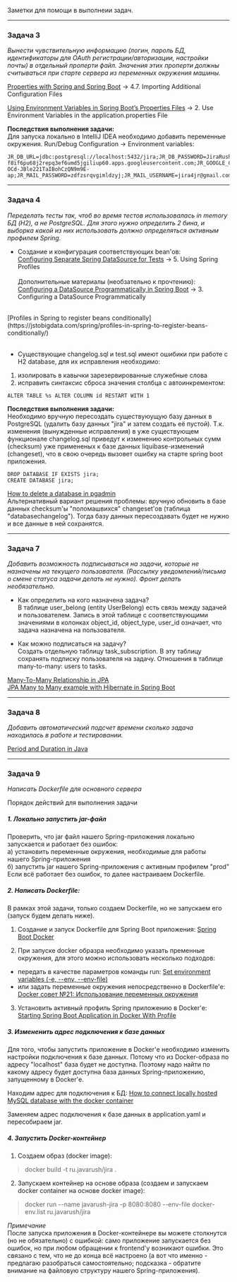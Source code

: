Заметки для помощи в выполнеии задач.

----

### Задача 3
_Вынести чувствительную информацию (логин, пароль БД, идентификаторы для OAuth регистрации/авторизации, настройки почты) в отдельный проперти файл. Значения этих проперти должны считываться при старте сервера из переменных окружения машины._

[Properties with Spring and Spring Boot](https://www.baeldung.com/properties-with-spring) -> 4.7. Importing Additional Configuration Files

[Using Environment Variables in Spring Boot’s Properties Files](https://www.baeldung.com/spring-boot-properties-env-variables) -> 2. Use Environment Variables in the application.properties File

**Последствия выполнения задачи:**<br>
Для запуска локально в IntelliJ IDEA необходимо добавить переменные окружения.
Run/Debug Configuration -> Environment variables:
```
JR_DB_URL=jdbc:postgresql://localhost:5432/jira;JR_DB_PASSWORD=JiraRush;JR_DB_USERNAME=jira;JR_GITHUB_CLIENT_ID=3d0d8738e65881fff266;JR_GITHUB_CLIENT_SECRET=0f97031ce6178b7dfb67a6af587f37e222a16120;JR_GITLAB_CLIENT_ID=b8520a3266089063c0d8261cce36971defa513f5ffd9f9b7a3d16728fc83a494;JR_GITLAB_CLIENT_SECRET=e72c65320cf9d6495984a37b0f9cc03ec46be0bb6f071feaebbfe75168117004;JR_GOOGLE_CLIENT_ID=329113642700-f8if6pu68j2repq3ef6umd5jgiliup60.apps.googleusercontent.com;JR_GOOGLE_CLIENT_SECRET=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;JR_MAIL_PASSWORD=zdfzsrqvgimldzyj;JR_MAIL_USERNAME=jira4jr@gmail.com;JR_MAIL_HOST=smtp.gmail.com;JR_MAIL_PORT=587
```
----

### Задача 4

_Переделать тесты так, чтоб во время тестов использовалась in memory БД (H2), а не PostgreSQL. Для этого нужно определить 2 бина, и выборка какой из них использовать должно определяться активным профилем Spring._

* Создание и конфигурация соответствующих bean'ов:<br> 
[Configuring Separate Spring DataSource for Tests](https://www.baeldung.com/spring-testing-separate-data-source) -> 5. Using Spring Profiles
<br><br>
Дополнительные материалы (необзательно к прочтению):<br>
[Configuring a DataSource Programmatically in Spring Boot](https://www.baeldung.com/spring-boot-configure-data-source-programmatic) -> 3. Configuring a DataSource Programmatically
<br>
[Profiles in Spring to register beans conditionally](https://jstobigdata.com/spring/profiles-in-spring-to-register-beans-conditionally/)
<br><br>

* Существующие changelog.sql и test.sql имеют ошибики при работе с H2 database, для их исправления необходимо:
1) изолировать в кавычки зарезервированные служебные слова
2) исправить синтаксис сброса значения столбца с автоинкрементом:
```
ALTER TABLE %s ALTER COLUMN id RESTART WITH 1
```

**Последствия выполнения задачи:**<br>
Необходимо вручную пересоздать существуюущую базу данных в PostgreSQL (удалить базу данных "jira" и затем создать её пустой). Т.к. изменения (вынужденные исправления) в уже существующем функционале changelog.sql приведут к изменению контрольных сумм (checksum) уже примененых к базе данных liquibase-изменений (changeset), что в свою очередь вызовет ошибку на старте spring boot приложения.
```
DROP DATABASE IF EXISTS jira;
CREATE DATABASE jira;
```
[How to delete a database in pgadmin](https://stackoverflow.com/a/64889251)
<br>Альтернативный вариант решения проблемы: вручную обновить в базе данных checksum'ы "поломашвихся" changeset'ов (таблица "databasechangelog"). Тогда базу данных пересоздавать будет не нужно и все данные в ней сохранятся.

---

### Задача 7

_Добавить возможность подписываться на задачи, которые не назначены на текущего пользователя. (Рассылку уведомлений/письма о смене статуса задачи делать не нужно). Фронт делать необязательно._

- Как определить на кого назначена задача?  
  В таблице user_belong (entity UserBelong) есть связь между задачей и пользователем. Запись в этой таблице с соответствующими значениями в колонках object_id, object_type, user_id означает, что задача назначена на пользователя.

- Как можно подписаться на задачу?  
  Создать отдельную таблицу task_subscription. В эту таблицу сохранять подписку пользователя на задачу. Отношения в таблице many-to-many: users to tasks.

[Many-To-Many Relationship in JPA](https://www.baeldung.com/jpa-many-to-many)  
[JPA Many to Many example with Hibernate in Spring Boot](https://www.bezkoder.com/jpa-many-to-many/)

---

### Задача 8

_Добавить автоматический подсчет времени сколько задача находилась в работе и тестировании._

[Period and Duration in Java](https://www.baeldung.com/java-period-duration)

---

### Задача 9

_Написать Dockerfile для основного сервера_

Порядок действий для выполнения задачи

##### 1. Локально запустить jar-файл
Проверить, что jar файл нашего Spring-приложения локально запускается и работает без ошибок:  
а) установить переменные окружения, необходимые для работы нашего Spring-приложения  
б) запустить jar нашего Spring-приложения с активным профилем "prod"  
Если всё работает без ошибок, то далее настраиваем Dockerfile.

##### 2. Написать Dockerfile:
В рамках этой задачи, только создаем Dockerfile, но не запускаем его (запуск будем делать ниже).

1) Создание и запуск Dockerfile для Spring Boot приложения:
[Spring Boot Docker](https://spring.io/guides/topicals/spring-boot-docker/)

2) При запуске docker образра необходимо указать пременные окружения, для этого можно использовать несколько подходов:
- передать в качестве параметров команды run: [Set environment variables (-e, --env, --env-file)](https://docs.docker.com/engine/reference/commandline/run/#env)
- или задать переменные окружения непосредственно в Dockerfile'е: [Docker совет №21: Использование переменных окружения](https://ealebed.github.io/posts/2018/docker-совет-21-использование-переменных-окружения/)

3) Установить активный профиль Spring приложению в Docker'е: [Starting Spring Boot Application in Docker With Profile](https://www.baeldung.com/spring-boot-docker-start-with-profile)

##### 3. Измененить адрес подключения к базе данных

Для того, чтобы запустить приложение в Docker'е необходимо изменить настройки подключения к базе данных. Потому что из Docker-образа по адресу "localhost" база будет не доступна. Поэтому надо найти по какому адресу будет доступна база данных Spring-приложению, запущенному в Docker'е.

Находим адрес для подключения к БД:
[How to connect locally hosted MySQL database with the docker container](https://stackoverflow.com/a/44544841)

Заменяем адрес подключения к базе данных в application.yaml и пересобираем jar.

##### 4. Запустить Docker-контейнер

1) Создаем образ (docker image):
>docker build -t ru.javarush/jira .

2) Запускаем контейнер на основе образа (создаем и запускаем docker container на основе docker image):
>docker run --name javarush-jira -p 8080:8080 --env-file docker-env.list ru.javarush/jira

_Примечание_  
После запуска приложения в Docker-контейнере вы можете столкнутся (но не обязательно) с ошибкой: само приложение запускается без ошибок, но при любом обращении к frontend'у возникают ошибки. Это связано с тем, что не до конца всё настроено (а вот что именно - предлагаю разобраться самостоятельно; подсказка - обратите внимание на файловую структуру нашего Spring-приложения).
